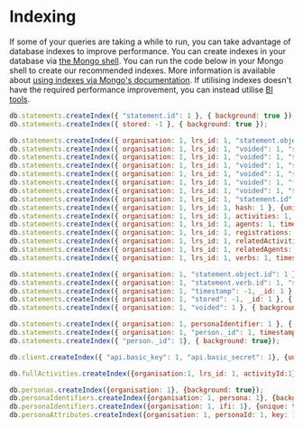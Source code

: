 ---
---

# Indexing
If some of your queries are taking a while to run, you can take advantage of database indexes to improve performance. You can create indexes in your database via [the Mongo shell](https://docs.mongodb.com/manual/mongo/). You can run the code below in your Mongo shell to create our recommended indexes. More information is available about [using indexes via Mongo's documentation](https://docs.mongodb.com/manual/indexes/). If utilising indexes doesn't have the required performance improvement, you can instead utilise [BI tools](../guides-retrieving).

```js
db.statements.createIndex({ "statement.id": 1 }, { background: true });
db.statements.createIndex({ stored: -1 }, { background: true });

db.statements.createIndex({ organisation: 1, lrs_id: 1, "statement.object.id": 1, "statement.object.objectType": 1 }, { background: true });
db.statements.createIndex({ organisation: 1, lrs_id: 1, "voided": 1, "statement.verb.id": 1, "statement.object.objectType": 1 }, { background: true });
db.statements.createIndex({ organisation: 1, lrs_id: 1, "voided": 1, "statement.verb.id": 1, "statement.object.id": 1 }, { background: true });
db.statements.createIndex({ organisation: 1, lrs_id: 1, "voided": 1, "statement.actor.mbox": 1 }, { background: true });
db.statements.createIndex({ organisation: 1, lrs_id: 1, "voided": 1, "statement.actor.account.name": 1, "statement.actor.account.homePage": 1 }, { background: true });
db.statements.createIndex({ organisation: 1, lrs_id: 1, "voided": 1, "timestamp": -1, _id: -1 }, { background: true });
db.statements.createIndex({ organisation: 1, lrs_id: 1, "voided": 1, "stored": -1, _id: -1 }, { background: true });
db.statements.createIndex({ organisation: 1, lrs_id: 1, "statement.id": 1 }, { background: true });
db.statements.createIndex({ organisation: 1, lrs_id: 1, hash: 1 }, {unique: true, background: true});
db.statements.createIndex({ organisation: 1, lrs_id: 1, activities: 1, timestamp: -1}, {background: true});
db.statements.createIndex({ organisation: 1, lrs_id: 1, agents: 1, timestamp: -1}, {background: true});
db.statements.createIndex({ organisation: 1, lrs_id: 1, registrations: 1, timestamp: -1}, {background: true});
db.statements.createIndex({ organisation: 1, lrs_id: 1, relatedActivities: 1, timestamp: -1}, {background: true});
db.statements.createIndex({ organisation: 1, lrs_id: 1, relatedAgents: 1, timestamp: -1}, {background: true});
db.statements.createIndex({ organisation: 1, lrs_id: 1, verbs: 1, timestamp: -1}, {background: true});

db.statements.createIndex({ organisation: 1, "statement.object.id": 1 }, { background: true });
db.statements.createIndex({ organisation: 1, "statement.verb.id": 1, "statement.object.id": 1 }, { background: true });
db.statements.createIndex({ organisation: 1, "timestamp": -1, _id: 1 }, { background: true });
db.statements.createIndex({ organisation: 1, "stored": -1, _id: 1 }, { background: true });
db.statements.createIndex({ organisation: 1, "voided": 1 }, { background: true });

db.statements.createIndex({ organisation: 1, personaIdentifier: 1 }, { background: true });
db.statements.createIndex({ organisation: 1, "person._id": 1, timestamp: -1 }, { background: true });
db.statements.createIndex({ "person._id": 1}, { background: true});

db.client.createIndex({ "api.basic_key": 1, "api.basic_secret": 1}, {unique: true, background: true});

db.fullActivities.createIndex({organisation:1, lrs_id: 1, activityId:1}, {unique: true, background:true});

db.personas.createIndex({organisation: 1}, {background: true});
db.personaIdentifiers.createIndex({organisation: 1, persona: 1}, {background: true});
db.personaIdentifiers.createIndex({organisation: 1, ifi: 1}, {unique: true, background: true});
db.personaAttributes.createIndex({organisation: 1, personaId: 1, key: 1}, {background: true});

```

